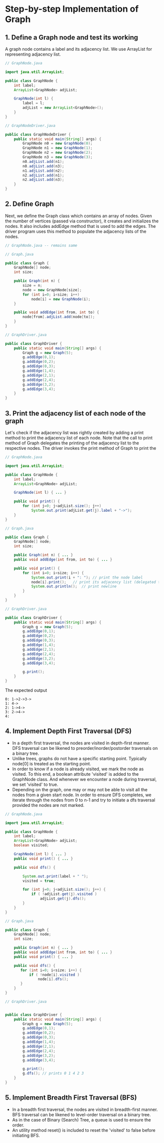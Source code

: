 # Step-by-step Implementation of Graph

## 1. Define a Graph node and test its working

A graph node contains a label and its adjacency list. We use ArrayList for representing adjacency list.

``` java
// GraphNode.java

import java.util.ArrayList;

public class GraphNode {
    int label;
    ArrayList<GraphNode> adjList;

    GraphNode(int l) {
        label = l;
        adjList = new ArrayList<GraphNode>();
    }
}
```

``` java
// GraphNodeDriver.java

public class GraphNodeDriver {
    public static void main(String[] args) {
        GraphNode n0 = new GraphNode(0);
        GraphNode n1 = new GraphNode(1);
        GraphNode n2 = new GraphNode(2);
        GraphNode n3 = new GraphNode(3);
        n0.adjList.add(n1); 
        n0.adjList.add(n3);
        n1.adjList.add(n2);
        n2.adjList.add(n1);
        n2.adjList.add(n3);
    }
}
```

## 2. Define Graph

Next, we define the Graph class which contains an array of nodes. Given the number of vertices (passed via constructor), it creates and initializes the nodes. It also includes addEdge method that is used to add the edges. The driver program uses this method to populate the adjacency lists of the nodes.

``` java
// GraphNode.java -- remains same
```

``` java
// Graph.java

public class Graph {
    GraphNode[] node;
    int size;

    public Graph(int n) {
        size = n;
        node = new GraphNode[size];
        for (int i=0; i<size; i++)
            node[i] = new GraphNode(i);
    }

    public void addEdge(int from, int to) {
        node[from].adjList.add(node[to]);
    }
}
```

``` java
// GraphDriver.java

public class GraphDriver {
    public static void main(String[] args) {
        Graph g = new Graph(5);
        g.addEdge(0,1);
        g.addEdge(0,2);
        g.addEdge(0,3);
        g.addEdge(1,4);
        g.addEdge(2,1);
        g.addEdge(2,4);
        g.addEdge(3,2);
        g.addEdge(3,4);
    }
}
```

## 3. Print the adjacency list of each node of the graph

Let's check if the adjacency list was rightly created by adding a print method to print the adjacency list of each node. Note that the call to print method of Graph delegates the printing of the adjacency list to the respective nodes. The driver invokes the print method of Graph to print the 

``` java
// GraphNode.java

import java.util.ArrayList;

public class GraphNode {
    int label;
    ArrayList<GraphNode> adjList;

    GraphNode(int l) { ... }

    public void print() {
        for (int j=0; j<adjList.size(); j++)
            System.out.print(adjList.get(j).label + "->");
    }
}
```

``` java
// Graph.java

public class Graph {
    GraphNode[] node;
    int size;

    public Graph(int n) { ... }
    public void addEdge(int from, int to) { ... }

    public void print() {
        for (int i=0; i<size; i++) {
            System.out.print(i + ": "); // print the node label
            node[i].print();   // print its adjacency list (delegated to the node)
            System.out.println();  // print newline
        }
    }
}
```

``` java
// GraphDriver.java

public class GraphDriver {
    public static void main(String[] args) {
        Graph g = new Graph(5);
        g.addEdge(0,1);
        g.addEdge(0,2);
        g.addEdge(0,3);
        g.addEdge(1,4);
        g.addEdge(2,1);
        g.addEdge(2,4);
        g.addEdge(3,2);
        g.addEdge(3,4);

        g.print();
    }
}
```

The expected output

```
0: 1->2->3->
1: 4->
2: 1->4->
3: 2->4->
4: 
```

## 4. Implement Depth First Traversal (DFS)

  - In a depth first traversal, the nodes are visited in depth-first manner. DFS traversal can be likened to preorder/inorder/postorder traversals on a binary tree.
  - Unlike trees, graphs do not have a specific starting point. Typically node[0] is treated as the starting point.
  - In order to know if a node is already visited, we mark the node as visited. To this end, a boolean attribute 'visited' is added to the GraphNode class. And whenever we encounter a node during traversal, we set 'visited' to true.
  - Depending on the graph, one may or may not be able to visit all the nodes from a given start node. In order to ensure DFS completes, we iterate through the nodes from 0 to n-1 and try to initiate a dfs traversal provided the nodes are not marked. 

``` java
// GraphNode.java

import java.util.ArrayList;

public class GraphNode {
    int label;
    ArrayList<GraphNode> adjList;
    boolean visited;

    GraphNode(int l) { ... }
    public void print() { ... }

    public void dfs() {

        System.out.print(label + " ");
        visited = true;

        for (int j=0; j<adjList.size(); j++) {
            if ( !adjList.get(j).visited )
                adjList.get(j).dfs();
        }
    }
}
```

``` java
// Graph.java

public class Graph {
    GraphNode[] node;
    int size;

    public Graph(int n) { ... }
    public void addEdge(int from, int to) { ... }
    public void print() { ... }

    public void dfs() {
       for (int i=0; i<size; i++) {
           if ( !node[i].visited )
               node[i].dfs();
       }
    }
}
```

``` java
// GraphDriver.java


public class GraphDriver {
    public static void main(String[] args) {
        Graph g = new Graph(5);
        g.addEdge(0,1);
        g.addEdge(0,2);
        g.addEdge(0,3);
        g.addEdge(1,4);
        g.addEdge(2,1);
        g.addEdge(2,4);
        g.addEdge(3,2);
        g.addEdge(3,4);

        g.print();
        g.dfs(); // prints 0 1 4 2 3
    }
}
```

## 5. Implement Breadth First Traversal (BFS)

  - In a breadth first traversal, the nodes are visited in breadth-first manner. BFS traversal can be likened to level-order traversal on a binary tree.
  - As in the case of Binary (Search) Tree, a queue is used to ensure the order.
  - An utility method reset() is included to reset the 'visited' to false before initiating BFS.
